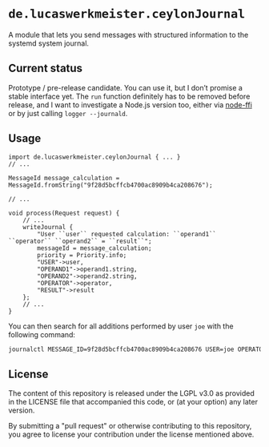 `de.lucaswerkmeister.ceylonJournal`
===================================

A module that lets you send messages with structured information to the systemd system journal.

Current status
--------------

Prototype / pre-release candidate.
You can use it, but I don’t promise a stable interface yet.
The `run` function definitely has to be removed before release,
and I want to investigate a Node.js version too,
either via [node-ffi] or by just calling `logger --journald`.

[node-ffi]: https://github.com/node-ffi/node-ffi

Usage
-----

```ceylon
import de.lucaswerkmeister.ceylonJournal { ... }
// ...

MessageId message_calculation = MessageId.fromString("9f28d5bcffcb4700ac8909b4ca208676");

// ...

void process(Request request) {
    // ...
    writeJournal {
        "User ``user`` requested calculation: ``operand1`` ``operator`` ``operand2`` = ``result``";
        messageId = message_calculation;
        priority = Priority.info;
        "USER"->user,
        "OPERAND1"->operand1.string,
        "OPERAND2"->operand2.string,
        "OPERATOR"->operator,
        "RESULT"->result
    };
    // ...
}
```

You can then search for all additions performed by user `joe` with the following command:
```sh
journalctl MESSAGE_ID=9f28d5bcffcb4700ac8909b4ca208676 USER=joe OPERATOR=+
```

License
-------

The content of this repository is released under the LGPL v3.0
as provided in the LICENSE file that accompanied this code,
or (at your option) any later version.

By submitting a "pull request" or otherwise contributing to 
this repository, you agree to license your contribution under 
the license mentioned above.
